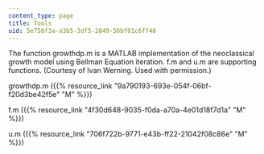 ```yaml
---
content_type: page
title: Tools
uid: 5e758f3a-a3b5-3df5-2849-56bf01c6ff40
---
```


The function growthdp.m is a MATLAB implementation of the neoclassical growth model using Bellman Equation iteration. f.m and u.m are supporting functions. (Courtesy of Ivan Werning. Used with permission.)

growthdp.m ({{% resource_link "9a790193-693e-054f-06bf-f20d3be42f5e" "M" %}})

f.m ({{% resource_link "4f30d648-9035-f0da-a70a-4e01d18f7d1a" "M" %}})

u.m ({{% resource_link "706f722b-9771-e43b-ff22-21042f08c86e" "M" %}})